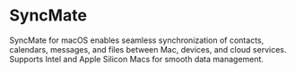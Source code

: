 # SyncMate
SyncMate for macOS enables seamless synchronization of contacts, calendars, messages, and files between Mac, devices, and cloud services. Supports Intel and Apple Silicon Macs for smooth data management.
